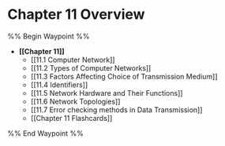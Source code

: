 # Chapter 11 Overview
%% Begin Waypoint %%
- **[[Chapter 11]]**
	- [[11.1 Computer Network]]
	- [[11.2 Types of Computer Networks]]
	- [[11.3 Factors Affecting Choice of Transmission Medium]]
	- [[11.4 Identifiers]]
	- [[11.5 Network Hardware and Their Functions]]
	- [[11.6 Network Topologies]]
	- [[11.7 Error checking methods in Data Transmission]]
	- [[Chapter 11 Flashcards]]

%% End Waypoint %%
